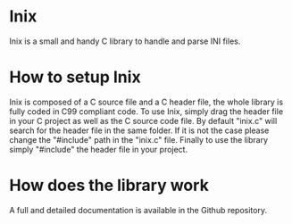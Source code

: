 # Inix
Inix is a small and handy C library to handle and parse INI files.
# How to setup Inix
Inix is composed of a C source file and a C header file, the whole library is fully coded in C99 compliant code.
To use Inix, simply drag the header file in your C project as well as the C source code file.
By default "inix.c" will search for the header file in the same folder.
If it is not the case please change the "#include" path in the "inix.c" file.
Finally to use the library simply "#include" the header file in your project.
# How does the library work
A full and detailed documentation is available in the Github repository.
